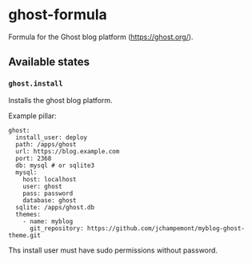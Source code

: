 # ghost-formula
Formula for the Ghost blog platform (https://ghost.org/).

## Available states
### `ghost.install`
Installs the ghost blog platform.

Example pillar:

```
ghost:
  install_user: deploy
  path: /apps/ghost
  url: https://blog.example.com
  port: 2368
  db: mysql # or sqlite3
  mysql:
    host: localhost
    user: ghost
    pass: password
    database: ghost
  sqlite: /apps/ghost.db
  themes:
    - name: myblog
      git_repository: https://github.com/jchampemont/myblog-ghost-theme.git
```

Ths install user must have sudo permissions without password.